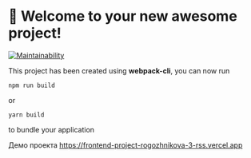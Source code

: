 # 🚀 Welcome to your new awesome project!

[![Maintainability](https://api.codeclimate.com/v1/badges/0ecfcc15c43bb98a476f/maintainability)](https://codeclimate.com/github/Rogozhnikova/frontend-project-11/maintainability)

This project has been created using **webpack-cli**, you can now run

```
npm run build
```

or

```
yarn build
```

to bundle your application

Демо проекта
https://frontend-project-rogozhnikova-3-rss.vercel.app
